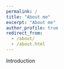```yaml
---
permalink: /
title: "About me"
excerpt: "About me"
author_profile: true
redirect_from: 
  - /about/
  - /about.html
---
```


Introduction
